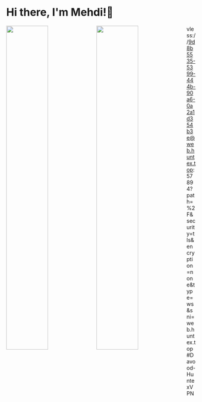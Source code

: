 # Hi there, I'm Mehdi!👋

<img align="left" width="47%"  src="https://github-readme-stats.vercel.app/api?username=mr-gholam&show_icons=true&theme=radical" />
<img align="left" width="47%" src="https://github-readme-stats.vercel.app/api/top-langs/?username=mr-gholam&layout=compact" />






vless://9d8b5535-5399-444b-90a6-0a2a1d354b3e@web.huntex.top:57894?path=%2F&security=tls&encryption=none&type=ws&sni=web.huntex.top#Davood-HuntexVPN

